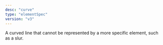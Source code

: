 ```yaml
---
desc: "curve"
type: "elementSpec"
version: "v3"
---
```


A curved line that cannot be represented by a more specific element, such as a
slur.